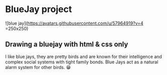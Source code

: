 # BlueJay project
![blue jay](https://avatars.githubusercontent.com/u/57964919?v=4 =250x250)
## Drawing a bluejay with html & css only
I like blue jays, they are pretty birds and are known for their intelligence and complex social systems with tight family bonds.
Blue Jays act as a natural alarm system for other birds. 😁

